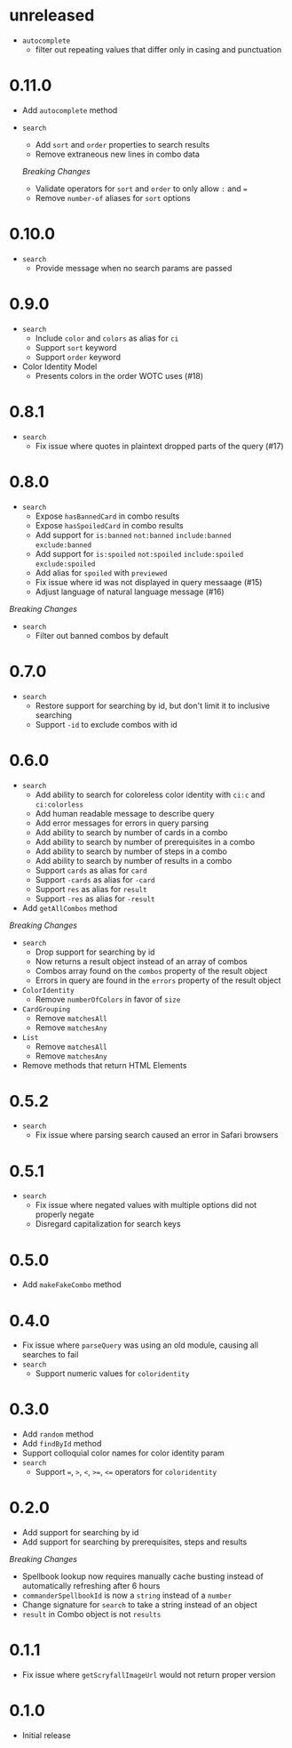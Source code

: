 # unreleased

- `autocomplete`
  - filter out repeating values that differ only in casing and punctuation

# 0.11.0

- Add `autocomplete` method
- `search`

  - Add `sort` and `order` properties to search results
  - Remove extraneous new lines in combo data

  _Breaking Changes_

  - Validate operators for `sort` and `order` to only allow `:` and `=`
  - Remove `number-of` aliases for `sort` options

# 0.10.0

- `search`
  - Provide message when no search params are passed

# 0.9.0

- `search`
  - Include `color` and `colors` as alias for `ci`
  - Support `sort` keyword
  - Support `order` keyword
- Color Identity Model
  - Presents colors in the order WOTC uses (#18)

# 0.8.1

- `search`
  - Fix issue where quotes in plaintext dropped parts of the query (#17)

# 0.8.0

- `search`
  - Expose `hasBannedCard` in combo results
  - Expose `hasSpoiledCard` in combo results
  - Add support for `is:banned` `not:banned` `include:banned` `exclude:banned`
  - Add support for `is:spoiled` `not:spoiled` `include:spoiled` `exclude:spoiled`
  - Add alias for `spoiled` with `previewed`
  - Fix issue where id was not displayed in query messaage (#15)
  - Adjust language of natural language message (#16)

_Breaking Changes_

- `search`
  - Filter out banned combos by default

# 0.7.0

- `search`
  - Restore support for searching by id, but don't limit it to inclusive searching
  - Support `-id` to exclude combos with id

# 0.6.0

- `search`
  - Add ability to search for coloreless color identity with `ci:c` and `ci:colorless`
  - Add human readable message to describe query
  - Add error messages for errors in query parsing
  - Add ability to search by number of cards in a combo
  - Add ability to search by number of prerequisites in a combo
  - Add ability to search by number of steps in a combo
  - Add ability to search by number of results in a combo
  - Support `cards` as alias for `card`
  - Support `-cards` as alias for `-card`
  - Support `res` as alias for `result`
  - Support `-res` as alias for `-result`
- Add `getAllCombos` method

_Breaking Changes_

- `search`
  - Drop support for searching by id
  - Now returns a result object instead of an array of combos
  - Combos array found on the `combos` property of the result object
  - Errors in query are found in the `errors` property of the result object
- `ColorIdentity`
  - Remove `numberOfColors` in favor of `size`
- `CardGrouping`
  - Remove `matchesAll`
  - Remove `matchesAny`
- `List`
  - Remove `matchesAll`
  - Remove `matchesAny`
- Remove methods that return HTML Elements

# 0.5.2

- `search`
  - Fix issue where parsing search caused an error in Safari browsers

# 0.5.1

- `search`
  - Fix issue where negated values with multiple options did not properly negate
  - Disregard capitalization for search keys

# 0.5.0

- Add `makeFakeCombo` method

# 0.4.0

- Fix issue where `parseQuery` was using an old module, causing all searches to fail
- `search`
  - Support numeric values for `coloridentity`

# 0.3.0

- Add `random` method
- Add `findById` method
- Support colloquial color names for color identity param
- `search`
  - Support `=`, `>`, `<`, `>=`, `<=` operators for `coloridentity`

# 0.2.0

- Add support for searching by id
- Add support for searching by prerequisites, steps and results

_Breaking Changes_

- Spellbook lookup now requires manually cache busting instead of automatically refreshing after 6 hours
- `commanderSpellbookId` is now a `string` instead of a `number`
- Change signature for `search` to take a string instead of an object
- `result` in Combo object is not `results`

# 0.1.1

- Fix issue where `getScryfallImageUrl` would not return proper version

# 0.1.0

- Initial release
